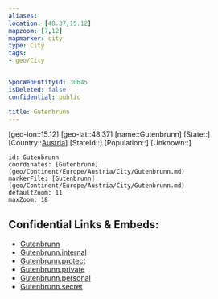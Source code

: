 ```yaml
---
aliases: 
location: [48.37,15.12]
mapzoom: [7,12] 
mapmarker: city 
type: City
tags:
- geo/City


SpocWebEntityId: 30645
isDeleted: false
confidential: public

title: Gutenbrunn
---
```

[geo-lon::15.12]
[geo-lat::48.37]
[name::Gutenbrunn]
[State::]
[Country::[Austria](geo/Continent/Europe/Austria.md)]
[StateId::]
[Population::]
[Unknown::]


```leaflet
id: Gutenbrunn
coordinates: [Gutenbrunn](geo/Continent/Europe/Austria/City/Gutenbrunn.md)
markerFile: [Gutenbrunn](geo/Continent/Europe/Austria/City/Gutenbrunn.md)
defaultZoom: 11 
maxZoom: 18
```


## Confidential Links & Embeds: 
- [Gutenbrunn](../../../../../../_public/geo/Continent/Europe/Austria/City/Gutenbrunn.md) 
- [Gutenbrunn.internal](../../../../../../_internal/geo/Continent/Europe/Austria/City/Gutenbrunn.internal.md) 
- [Gutenbrunn.protect](../../../../../../_protect/geo/Continent/Europe/Austria/City/Gutenbrunn.protect.md) 
- [Gutenbrunn.private](../../../../../../_private/geo/Continent/Europe/Austria/City/Gutenbrunn.private.md) 
- [Gutenbrunn.personal](../../../../../../_personal/geo/Continent/Europe/Austria/City/Gutenbrunn.personal.md) 
- [Gutenbrunn.secret](../../../../../../_secret/geo/Continent/Europe/Austria/City/Gutenbrunn.secret.md) 
